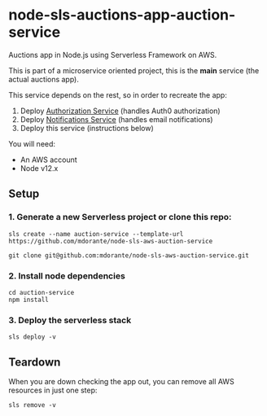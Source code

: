 # node-sls-auctions-app-auction-service

Auctions app in Node.js using Serverless Framework on AWS.

This is part of a microservice oriented project, this is the **main** service (the actual auctions app).

This service depends on the rest, so in order to recreate the app:

1. Deploy [Authorization Service](https://github.com/mdorante/serverless-auth0-authorizer) (handles Auth0 authorization)
2. Deploy [Notifications Service](https://github.com/mdorante/node-sls-aws-notification-service) (handles email notifications)
3. Deploy this service (instructions below)

You will need:

- An AWS account
- Node v12.x

## Setup

### 1. Generate a new Serverless project or clone this repo:

```
sls create --name auction-service --template-url https://github.com/mdorante/node-sls-aws-auction-service
```

```
git clone git@github.com:mdorante/node-sls-aws-auction-service.git
```

### 2. Install node dependencies

```
cd auction-service
npm install
```

### 3. Deploy the serverless stack

```
sls deploy -v
```

## Teardown

When you are down checking the app out, you can remove all AWS resources in just one step:

```
sls remove -v
```
